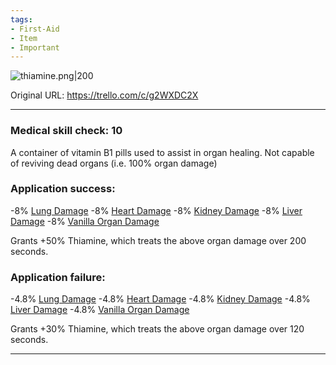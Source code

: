 ```yaml
---
tags:
- First-Aid
- Item
- Important
---
```


![thiamine.png\|200](/Items/Thiamine%20-%20Attachments/6718845db30472d958dd7d12.png)

Original URL: https://trello.com/c/g2WXDC2X

---

### Medical skill check: 10

A container of vitamin B1 pills used to assist in organ healing. Not capable of reviving dead organs (i.e. 100% organ damage)

### Application success:

\-8% [Lung Damage](../Lungs/Lung%20Damage.md)
\-8% [Heart Damage](../Heart/Heart%20Damage.md)
\-8% [Kidney Damage](../Torso/Kidney%20Damage.md)
\-8% [Liver Damage](../Torso/Liver%20Damage.md)
\-8% [Vanilla Organ Damage](../Torso/Vanilla%20Organ%20Damage.md)

Grants +50% Thiamine, which treats the above organ damage over 200 seconds.

### Application failure:

\-4.8% [Lung Damage](../Lungs/Lung%20Damage.md)
\-4.8% [Heart Damage](../Heart/Heart%20Damage.md)
\-4.8% [Kidney Damage](../Torso/Kidney%20Damage.md)
\-4.8% [Liver Damage](../Torso/Liver%20Damage.md)
\-4.8% [Vanilla Organ Damage](../Torso/Vanilla%20Organ%20Damage.md)

Grants +30% Thiamine, which treats the above organ damage over 120 seconds.

---

